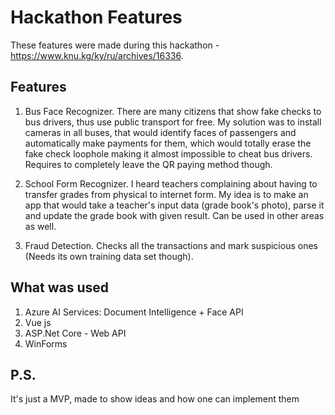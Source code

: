 
# Hackathon Features

These features were made during this hackathon - https://www.knu.kg/ky/ru/archives/16336. 

## Features

1. Bus Face Recognizer. There are many citizens that show fake checks to bus drivers, thus use public transport for free. My solution was to install cameras in all buses, that would identify faces of passengers and automatically make payments for them, which would totally erase the fake check loophole making it almost impossible to cheat bus drivers. Requires to completely leave the QR paying method though.

2. School Form Recognizer. I heard teachers complaining about having to transfer grades from physical to internet form. My idea is to make an app that would take a teacher's input data (grade book's photo), parse it and update the grade book with given result. Can be used in other areas as well.

3. Fraud Detection. Checks all the transactions and mark suspicious ones (Needs its own training data set though).


## What was used

1. Azure AI Services: Document Intelligence + Face API
2. Vue js
3. ASP.Net Core - Web API
4. WinForms

## P.S.

It's just a MVP, made to show ideas and how one can implement them
